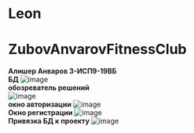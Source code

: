 # Leon
# ZubovAnvarovFitnessClub
<b> Алишер Анваров 3-ИСП9-19ВБ</b>
<br>
<b> БД </b>
![image](https://user-images.githubusercontent.com/121236043/221719124-f66fee28-3ac3-40bb-bdba-3d2924f76dcb.png)
<br>
<b> обозреватель решений </b>
<br>
![image](https://user-images.githubusercontent.com/121236043/221719416-00011ab9-5c86-43a4-94c6-a9bcbf1abcbb.png)
<br>
<b>окно авторизации</b>
![image](https://user-images.githubusercontent.com/121236043/221719674-889abdc0-b92d-4445-a120-6040dd1da0bd.png)
<br>
<b> Окно регистрации </b>
![image](https://user-images.githubusercontent.com/121236043/221719792-40ae3554-51cd-4746-b850-1eb52ee028a4.png)
<br>
<b> Привязка БД к проекту </b>
![image](https://user-images.githubusercontent.com/121236043/221720406-adb95afe-b00a-4a2e-b3c3-44ecf098e2c4.png)

